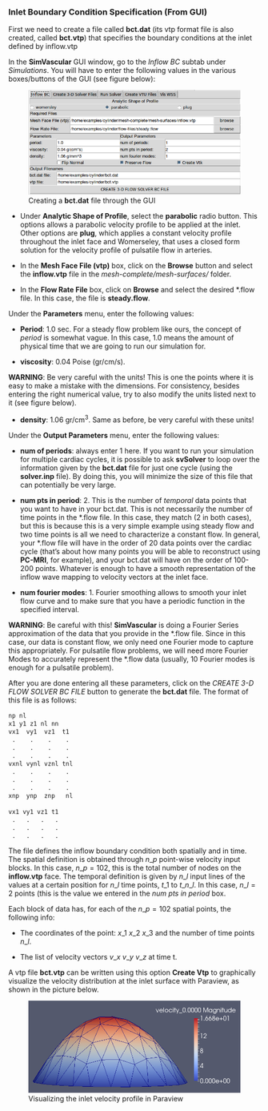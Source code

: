 ### Inlet Boundary Condition Specification (From GUI)

First we need to create a file called **bct.dat** (its vtp format file is also created, called **bct.vtp**) that specifies the boundary conditions at the inlet defined by inflow.vtp

In the **SimVascular** GUI window, go to the _Inflow BC_ subtab under _Simulations_. You will have to enter the following values in the various boxes/buttons of the GUI (see figure below):

<figure>
  <img class="svImg scImgLg" src="archives/sv2/flowsolver/imgs/BCT_Creation.png">
  <figcaption class="svCaption" >Creating a <b>bct.dat</b> file through the GUI</figcaption>
</figure>

- Under **Analytic Shape of Profile**, select the **parabolic** radio button. This options allows a parabolic velocity profile to be applied at the inlet. Other options are **plug**, which applies a constant velocity profile throughout the inlet face and Womerseley, that uses a closed form solution for the velocity profile of pulsatile flow in arteries. 

- In the **Mesh Face File (vtp)** box, click on the **Browse** button and select the **inflow.vtp** file in the _mesh-complete/mesh-surfaces/_ folder.

- In the **Flow Rate File** box, click on **Browse** and select the desired \*.flow file. In this case, the file is **steady.flow**.

Under the **Parameters** menu, enter the following values:

- **Period**: $1.0$ sec. For a steady flow problem like ours, the concept of _period_ is somewhat vague. In this case, $1.0$ means the amount of physical time that we are going to run our simulation for.

- **viscosity**: $0.04$ Poise (gr/cm/s).

**WARNING**: Be very careful with the units! This is one the points where it is easy to make a mistake with the dimensions. For consistency, besides entering the right numerical value, try to also modify the units listed next to it (see figure below).

- **density**: $1.06$ gr/cm$^3$. Same as before, be very careful with these units!

Under the **Output Parameters** menu, enter the following values:

- **num of periods**: always enter 1 here. If you want to run your simulation for multiple cardiac cycles, it is possible to ask **svSolver** to loop over the information given by the **bct.dat** file for just one cycle (using the **solver.inp** file). By doing this, you will minimize the size of this file that can  potentially be very large. 

- **num pts in period**: 2. This is the number of _temporal_ data points that you want to have in your bct.dat. This is not necessarily the number of time points in the \*.flow file. In this case, they match (2 in both cases), but this is because this is a very simple example using steady flow and two time points is all we need to characterize a constant flow. In general, your \*.flow file will have in the order of $20$ data points over the cardiac cycle (that’s about how many points you will be able to reconstruct using **PC-MRI**, for example), and your bct.dat will have on the order of $100$-$200$ points. Whatever is enough to have a smooth  representation of the inflow wave mapping to velocity vectors at the inlet face.

- **num fourier modes**: 1. Fourier smoothing allows to smooth your inlet flow curve and to make sure that you have a periodic function in the specified interval. 

**WARNING**: Be careful with this! **SimVascular** is doing a Fourier Series approximation of the data that you provide in the \*.flow file. Since in this case, our data is constant flow, we only need one Fourier mode to capture this appropriately. For pulsatile flow problems, we will need more Fourier Modes to accurately represent the \*.flow data (usually, $10$ Fourier modes is enough for a pulsatile problem).

After you are done entering all these parameters, click on the _CREATE 3-D FLOW SOLVER BC FILE_ button to generate the **bct.dat** file. The format of this file is as follows:

~~~
np nl
x1 y1 z1 nl nn
vx1  vy1  vz1  t1
 .    .    .    .
 .    .    .    .
 .    .    .    .
vxnl vynl vznl tnl
 .    .    .    .
 .    .    .    .
 .    .    .    .
xnp  ynp  znp   nl

vx1 vy1 vz1 t1
 .   .   .   .
 .   .   .   .
 .   .   .   .
~~~

The file defines the inflow boundary condition both spatially and in time. The spatial definition is obtained through $n\_p$ point-wise velocity input blocks. In this case, $n\_p = 102$, this is the total number of nodes on the **inflow.vtp** face. The temporal definition is given by $n\_l$ input lines of the values at a certain position for $n\_l$ time points, $t\_1$ to $t\_{n\_l}$. In this case, $n\_l = 2$ points (this is the value we entered in the _num pts in period_ box. 

Each block of data has, for each of the $n\_p = 102$ spatial points, the following info:

- The coordinates of the point: $x\_1$ $x\_2$ $x\_3$ and the number of time points $n\_l$.

- The list of velocity vectors $v\_x$ $v\_y$ $v\_z$ at time t.

A vtp file **bct.vtp** can be written using this option **Create Vtp** to graphically visualize the velocity distribution at the inlet surface with Paraview, as shown in the picture below.

<figure>
  <img class="svImg svImgMd" src="archives/sv2/flowsolver/imgs/BCT_Cration_VTP.png">
  <figcaption class="svCaption" >Visualizing the inlet velocity profile in Paraview</figcaption>
</figure>



